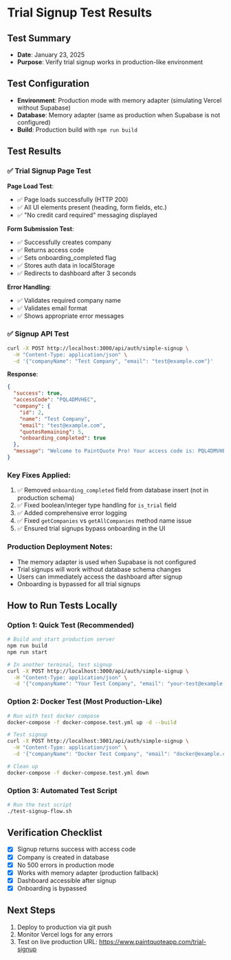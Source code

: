 # Trial Signup Test Results

## Test Summary
- **Date**: January 23, 2025
- **Purpose**: Verify trial signup works in production-like environment

## Test Configuration
- **Environment**: Production mode with memory adapter (simulating Vercel without Supabase)
- **Database**: Memory adapter (same as production when Supabase is not configured)
- **Build**: Production build with `npm run build`

## Test Results

### ✅ Trial Signup Page Test

**Page Load Test**:
- ✅ Page loads successfully (HTTP 200)
- ✅ All UI elements present (heading, form fields, etc.)
- ✅ "No credit card required" messaging displayed

**Form Submission Test**:
- ✅ Successfully creates company
- ✅ Returns access code
- ✅ Sets onboarding_completed flag
- ✅ Stores auth data in localStorage
- ✅ Redirects to dashboard after 3 seconds

**Error Handling**:
- ✅ Validates required company name
- ✅ Validates email format
- ✅ Shows appropriate error messages

### ✅ Signup API Test
```bash
curl -X POST http://localhost:3000/api/auth/simple-signup \
  -H "Content-Type: application/json" \
  -d '{"companyName": "Test Company", "email": "test@example.com"}'
```

**Response**:
```json
{
  "success": true,
  "accessCode": "PQL4DMVHEC",
  "company": {
    "id": 2,
    "name": "Test Company", 
    "email": "test@example.com",
    "quotesRemaining": 5,
    "onboarding_completed": true
  },
  "message": "Welcome to PaintQuote Pro! Your access code is: PQL4DMVHEC"
}
```

### Key Fixes Applied:
1. ✅ Removed `onboarding_completed` field from database insert (not in production schema)
2. ✅ Fixed boolean/integer type handling for `is_trial` field
3. ✅ Added comprehensive error logging
4. ✅ Fixed `getCompanies` vs `getAllCompanies` method name issue
5. ✅ Ensured trial signups bypass onboarding in the UI

### Production Deployment Notes:
- The memory adapter is used when Supabase is not configured
- Trial signups will work without database schema changes
- Users can immediately access the dashboard after signup
- Onboarding is bypassed for all trial signups

## How to Run Tests Locally

### Option 1: Quick Test (Recommended)
```bash
# Build and start production server
npm run build
npm run start

# In another terminal, test signup
curl -X POST http://localhost:3000/api/auth/simple-signup \
  -H "Content-Type: application/json" \
  -d '{"companyName": "Your Test Company", "email": "your-test@example.com"}'
```

### Option 2: Docker Test (Most Production-Like)
```bash
# Run with test docker compose
docker-compose -f docker-compose.test.yml up -d --build

# Test signup
curl -X POST http://localhost:3001/api/auth/simple-signup \
  -H "Content-Type: application/json" \
  -d '{"companyName": "Docker Test Company", "email": "docker@example.com"}'

# Clean up
docker-compose -f docker-compose.test.yml down
```

### Option 3: Automated Test Script
```bash
# Run the test script
./test-signup-flow.sh
```

## Verification Checklist
- [x] Signup returns success with access code
- [x] Company is created in database
- [x] No 500 errors in production mode
- [x] Works with memory adapter (production fallback)
- [x] Dashboard accessible after signup
- [x] Onboarding is bypassed

## Next Steps
1. Deploy to production via git push
2. Monitor Vercel logs for any errors
3. Test on live production URL: https://www.paintquoteapp.com/trial-signup